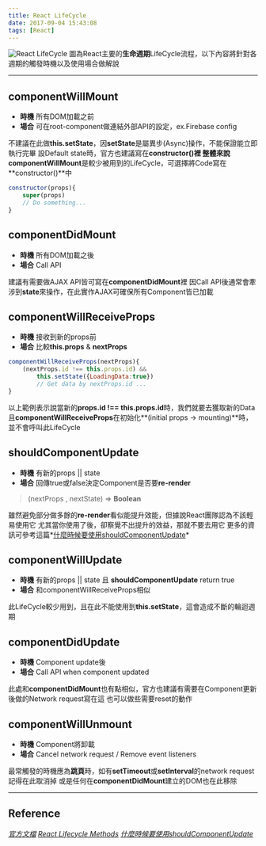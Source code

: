 ```yaml
---
title: React LifeCycle
date: 2017-09-04 15:43:08
tags: [React]
---
```

![React LifeCycle](https://imgur.com/3JSxD1b.png)
圖為React主要的**生命週期**LifeCycle流程，以下內容將針對各週期的觸發時機以及使用場合做解說

***
## componentWillMount

* **時機**
所有DOM加載之前
* **場合**
可在root-component做連結外部API的設定，ex.Firebase config

不建議在此做**this.setState**，因**setState**是屬異步(Async)操作，不能保證能立即執行完畢
設Default state時，官方也建議寫在**constructor()**裡
整體來說**componentWillMount**是較少被用到的LifeCycle，可選擇將Code寫在**constructor()**中
``` javascript
constructor(props){
    super(props)
    // Do something...
}
```

## componentDidMount

* **時機**
所有DOM加載之後
* **場合**
Call API

建議有需要做AJAX API皆可寫在**componentDidMount**裡
因Call API後通常會牽涉到**state**來操作，在此實作AJAX可確保所有Component皆已加載

## componentWillReceiveProps

* **時機**
接收到新的props前
* **場合**
比較**this.props** & **nextProps**

```javascript
componentWillReceiveProps(nextProps){
    (nextProps.id !== this.props.id) &&
        this.setState({LoadingData:true})
        // Get data by nextProps.id ...
}
```
以上範例表示說當新的**props.id !== this.props.id**時，我們就要去獲取新的Data
且**componentWillReceiveProps**在初始化**(initial props -> mounting)**時，並不會呼叫此LifeCycle

## shouldComponentUpdate

* **時機**
有新的props || state
* **場合**
回傳true或false決定Component是否要**re-render**

>(nextProps , nextState) => **Boolean**

雖然避免部分做多餘的**re-render**看似能提升效能，但據說React團隊認為不該輕易使用它
尤其當你使用了後，卻察覺不出提升的效益，那就不要去用它
更多的資訊可參考這篇*[什麼時候要使用shouldComponentUpdate](http://www.infoq.com/cn/news/2016/07/react-shouldComponentUpdate)*

## componentWillUpdate

* **時機**
有新的props || state 且 **shouldComponentUpdate** return true
* **場合**
和componentWillReceiveProps相似

此LifeCycle較少用到，且在此不能使用到**this.setState**，這會造成不斷的輪迴週期

## componentDidUpdate

* **時機**
Component update後
* **場合**
Call API when component updated

此處和**componentDidMount**也有點相似，官方也建議有需要在Component更新後做的Network request寫在這
也可以做些需要reset的動作

## componentWillUnmount

* **時機**
Component將卸載
* **場合**
Cancel network request / Remove event listeners

最常觸發的時機應為**跳頁**時，如有**setTimeout**或**setInterval**的network request記得在此取消掉
或是任何在**componentDidMount**建立的DOM也在此移除

***
## Reference
*[官方文檔](https://facebook.github.io/react/docs/react-component.html)*
*[React Lifecycle Methods](https://engineering.musefind.com/react-lifecycle-methods-how-and-when-to-use-them-2111a1b692b1)*
*[什麼時候要使用shouldComponentUpdate](http://www.infoq.com/cn/news/2016/07/react-shouldComponentUpdate)*